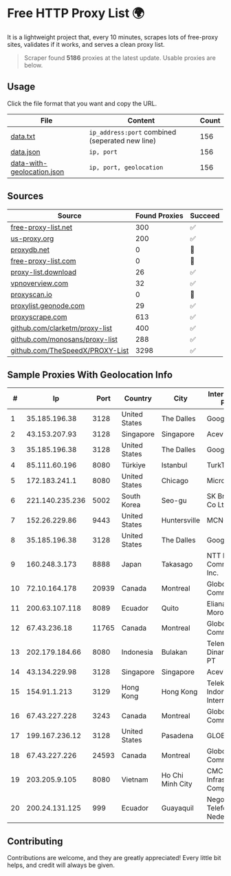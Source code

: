 
# Free HTTP Proxy List 🌍

It is a lightweight project that, every 10 minutes, scrapes lots of free-proxy sites, validates if it works, and serves a clean proxy list.


> Scraper found **5186** proxies at the latest update. Usable proxies are below.

## Usage

Click the file format that you want and copy the URL.


|File|Content|Count|
|----|-------|-----|
|[data.txt](https://raw.githubusercontent.com/themiralay/Proxy-List-World/master/data.txt)|`ip_address:port` combined (seperated new line)|156|
|[data.json](https://raw.githubusercontent.com/themiralay/Proxy-List-World/master/data.json)|`ip, port`|156|
|[data-with-geolocation.json](https://raw.githubusercontent.com/themiralay/Proxy-List-World/master/data-with-geolocation.json)|`ip, port, geolocation`|156|

## Sources

|Source|Found Proxies|Succeed|
|------|-------------|-------|
|[free-proxy-list.net](https://free-proxy-list.net)|300|✅|
|[us-proxy.org](https://www.us-proxy.org)|200|✅|
|[proxydb.net](http://proxydb.net)|0|🚫|
|[free-proxy-list.com](https://free-proxy-list.com/?page=&port=&type%5B%5D=http&type%5B%5D=https&up_time=0&search=Search)|0|🚫|
|[proxy-list.download](https://www.proxy-list.download/HTTP)|26|✅|
|[vpnoverview.com](https://vpnoverview.com/privacy/anonymous-browsing/free-proxy-servers)|32|✅|
|[proxyscan.io](https://www.proxyscan.io)|0|🚫|
|[proxylist.geonode.com](https://proxylist.geonode.com/api/proxy-list?limit=300&page=1&sort_by=lastChecked&sort_type=desc&protocols=http,https)|29|✅|
|[proxyscrape.com](https://api.proxyscrape.com/v2/?request=displayproxies&protocol=http&timeout=10000&country=all&ssl=all&anonymity=all)|613|✅|
|[github.com/clarketm/proxy-list](https://raw.githubusercontent.com/clarketm/proxy-list/master/proxy-list-raw.txt)|400|✅|
|[github.com/monosans/proxy-list](https://raw.githubusercontent.com/monosans/proxy-list/main/proxies/http.txt)|288|✅|
|[github.com/TheSpeedX/PROXY-List](https://raw.githubusercontent.com/TheSpeedX/PROXY-List/master/http.txt)|3298|✅|


## Sample Proxies With Geolocation Info

|#|Ip|Port|Country|City|Internet Service Provider|
|-|--|----|-------|----|-------------------------|
|1|35.185.196.38|3128|United States|The Dalles|Google LLC|
|2|43.153.207.93|3128|Singapore|Singapore|Aceville Pte.ltd|
|3|35.185.196.38|3128|United States|The Dalles|Google LLC|
|4|85.111.60.196|8080|Türkiye|Istanbul|TurkTelecom|
|5|172.183.241.1|8080|United States|Chicago|Microsoft|
|6|221.140.235.236|5002|South Korea|Seo-gu|SK Broadband Co Ltd|
|7|152.26.229.86|9443|United States|Huntersville|MCNC|
|8|35.185.196.38|3128|United States|The Dalles|Google LLC|
|9|160.248.3.173|8888|Japan|Takasago|NTT PC Communications, Inc.|
|10|72.10.164.178|20939|Canada|Montreal|GloboTech Communications|
|11|200.63.107.118|8089|Ecuador|Quito|Eliana Vanessa Morocho Oña|
|12|67.43.236.18|11765|Canada|Montreal|GloboTech Communications|
|13|202.179.184.66|8080|Indonesia|Bulakan|Telemedia Dinamika Sarana, PT|
|14|43.134.229.98|3128|Singapore|Singapore|Aceville Pte.ltd|
|15|154.91.1.213|3129|Hong Kong|Hong Kong|Telekomunikasi Indonesia International|
|16|67.43.227.228|3243|Canada|Montreal|GloboTech Communications|
|17|199.167.236.12|3128|United States|Pasadena|GLOBAL IT|
|18|67.43.227.226|24593|Canada|Montreal|GloboTech Communications|
|19|203.205.9.105|8080|Vietnam|Ho Chi Minh City|CMC Telecom Infrastructure Company|
|20|200.24.131.125|999|Ecuador|Guayaquil|Negocios Y Telefonia Nedetel S.A|



## Contributing

Contributions are welcome, and they are greatly appreciated! Every
little bit helps, and credit will always be given.

